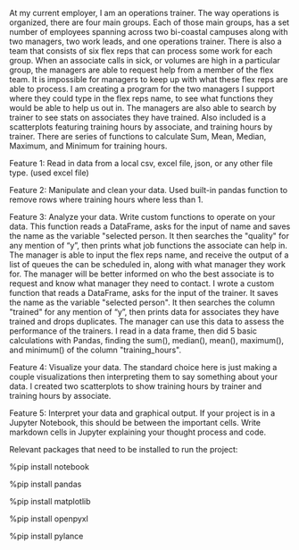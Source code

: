   At my current employer, I am an operations trainer. The way operations is organized, there are four main groups. Each of those main groups, has a set number of employees spanning across two bi-coastal campuses along with two managers, two work leads, and one operations trainer. There is also a team that consists of six flex reps that can process some work for each group. When an associate calls in sick, or volumes are high in a particular group, the managers are able to request help from a member of the flex team. It is impossible for managers to keep up with what these flex reps are able to process.
  I am creating a program for the two managers I support where they could type in the flex reps name, to see what functions they would be able to help us out in. The managers are also able to search by trainer to see stats on associates they have trained. Also included is a scatterplots featuring training hours by associate, and training hours by trainer. There are series of functions to calculate Sum, Mean, Median, Maximum, and Minimum for training hours.
  
Feature 1: 
Read in data from a local csv, excel file, json, or any other file type. (used excel file)

Feature 2: 
Manipulate and clean your data. Used built-in pandas function to remove rows where training hours where less than 1. 

Feature 3:
Analyze your data. Write custom functions to operate on your data. This function reads a DataFrame, asks for the input of name and saves the name as the variable "selected person. It then searches the "quality" for any mention of “y”, then prints what job functions the associate can help in.  The manager is able to input the flex reps name, and receive the output of a list of queues the can be scheduled in, along with what manager they work for. The manager will be better informed on who the best associate is to request and know what manager they need to contact.
I wrote a custom function that reads a DataFrame, asks for the input of the trainer.  It saves the name as the variable "selected person". It then searches the column "trained" for any mention of “y”, then prints data for associates they have trained and drops duplicates. The manager can use this data to assess the performance of the trainers.
I read in a data frame, then did 5 basic calculations with Pandas, finding the sum(), median(), mean(), maximum(), and minimum() of the column "training_hours". 

Feature 4: 
Visualize your data. The standard choice here is just making a couple visualizations then interpreting them to say something about your data. I created two scatterplots to show training hours by trainer and training hours by associate.

Feature 5:
Interpret your data and graphical output. If your project is in a Jupyter Notebook, this should be between the important cells. Write markdown cells in Jupyter explaining your thought process and code. 
  
Relevant packages that need to be installed to run the project:

%pip install notebook

%pip install pandas

%pip install matplotlib

%pip install openpyxl

%pip install pylance
